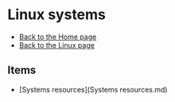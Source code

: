 # Linux systems

- [Back to the Home page](../../README.md)
- [Back to the Linux page](../README.md)

## Items
- [Systems resources](Systems resources.md)
